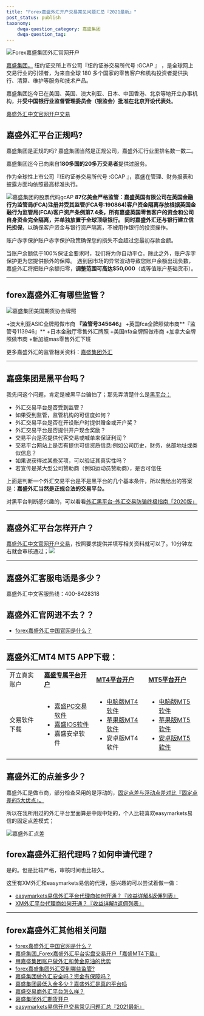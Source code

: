 ```yaml
---
title: "Forex嘉盛外汇开户交易常见问题汇总『2021最新』"
post_status: publish
taxonomy:
    dwqa-question_category: 嘉盛集团
    dwqa-question_tag:
---
```


![Forex嘉盛集团外汇官网开户](https://cdn.fendou.la/welaowei8/2020/05/forex.svg)

[嘉盛集团，](https://baike.baidu.com/item/%E5%98%89%E7%9B%9B%E9%9B%86%E5%9B%A2/6560917) 纽约证交所上市公司『纽约证券交易所代号 :GCAP 』 ，是全球网上交易行业的引领者，为来自全球 180 多个国家的零售客户和机构投资者提供执行、清算、维护等服务和技术产品。

嘉盛集团迄今已在美国、英国、澳大利亚、日本、中国香港、北京等地开立办事机构，并**受中国银行业监督管理委员会（银监会）批准在北京开设代表处**。

[嘉盛外汇中文官网开户交易](https://we.laowei8.com/go/forexcomchina "嘉盛集团")

## 嘉盛外汇平台正规吗?

嘉盛集团是正规的吗? 嘉盛集团当然是正规公司，嘉盛外汇行业里排名数一数二。

嘉盛集团迄今已向来自**180多国的20多万交易者**提供过服务。

作为全球性上市公司『纽约证券交易所代号 :GCAP 』，嘉盛在管理、财务报表和披露方面均依照最高标准执行。

![嘉盛集团的股票代码gcAP](https://we.laowei8.com/wp-content/uploads/2020/09/bfa593c4e9fc699055d83f2303055a0c-17.png) **87亿美金严格监管：**嘉盛英国有限公司在英国金融行为监管局(FCA)注册并受其监管(FCA号:190864)客户资金隔离存放根据英国金融行为监管局(FCA)客户资产条例第7.4条，所有嘉盛英国零售客户的资金和公司自身资金完全隔离，并单独放置于全球顶级银行。 同时**嘉盛外汇还与银行建立信托担保**，以确保客户资金与银行资产隔离，不被用作银行的投资操作。

账户赤字保护账户赤字保护政策确保您的损失不会超过您最初存款金额。

当账户余额低于100%保证金要求时，我们将为你自动平仓。除此之外，账户赤字保护更为您提供额外的保障。 遇到因市场的异常波动导致您账户余额出现负数，嘉盛外汇将把账户余额归零，**调整范围可高达$50,000**（或等值账户基础货币）。

* * *

## forex嘉盛外汇有哪些监管？

![嘉盛集团美国期货协会牌照](https://we.laowei8.com/wp-content/uploads/2020/09/ca3e54c02855e52859f78f413733ed5b-15.png)

+澳大利亚ASlC全牌照做市商 **『监管号345646』** +英国fca全牌照做市商**『监管号113946』** +日本金融厅零售外汇牌照 +美国nfa全牌照做市商 +加拿大全牌照做市商 +新加坡mas零售外汇下班

更多嘉盛外汇的监管相关资料：[嘉盛集团外汇](https://we.laowei8.com/product/forexcom-review)

* * *

## 嘉盛集团是黑平台吗？

我先问这个问题，肯定是被黑平台骗怕了；那先弄清楚什么是[黑平台：](https://we.laowei8.com/avoid-forex-scam.html)

- 外汇交易平台是否受到监管？
- 如果受到监管，监管机构的可信度如何？
- 外汇交易平台是否在开设账户时提供赠金或开户奖？
- 外汇交易平台是否提供开户现金奖励？
- 交易平台是否提供代客交易或喊单来保证利润？
- 交易平台网站上是否有提供可信资质信息:例如公司历史，财务，总部地址或类似信息？
- 如果说获得过某些奖项，可以验证其真实性吗？
- 若宣传是某大型公司赞助商（例如运动员赞助商），是否可信任

上面是判断一个外汇交易平台是不是黑平台的几个基本条件，所以我给出的答案是：**嘉盛外汇当然是正规合法的交易平台。**

对黑平台判断感兴趣的，可以看看[外汇黑平台-外汇交易防骗终极指南「2020版」](https://we.laowei8.com/avoid-forex-scam.html)

* * *

## 嘉盛外汇平台怎样开户？

[嘉盛外汇中文官网开户交易](https://we.laowei8.com/go/forexcomchina "嘉盛集团")，按照要求提供并填写相关资料就可以了。10分钟左右就会审核通过；[![](https://we.laowei8.com/wp-content/uploads/2020/09/34173c81506caf24d7191322543c7830-2.jpg)](https://we.laowei8.com/go/forexcomchina "嘉盛集团")

* * *

## 嘉盛外汇客服电话是多少？

嘉盛外汇中文客服热线：400-8428318

## 嘉盛外汇官网进不去？？

- [forex嘉盛外汇中国官网是什么？](https://we.laowei8.com/question/forex-com-site)

* * *

## 嘉盛外汇MT4 MT5 APP下载：

<table id="wpsm-table-11" class="wpsm-comptable "><tbody class="wpsm-tbody"><tr><td class="">开立真实账户</td><td class=""><strong><a href="https://application.dengluzh.com/cn/step/1?ibcode=JIAW" target="_blank" rel="noopener noreferrer">嘉盛专属平台开户</a></strong></td><td class=""><strong><a href="https://application.dengluzh.com/cn-meta/step/1?ibcode=JIAWMT" target="_blank" rel="noopener noreferrer">MT4平台开户</a></strong></td><td class="betterhover"><strong><a href="https://application.dengluzh.com/cn-mt5-partner/step/1?ibcode=JIAWMT5" target="_blank" rel="noopener noreferrer">MT5平台开户</a></strong></td></tr><tr><td class="">交易软件下载</td><td class=""><ul><li><a href="https://download.efxnow.com/forex/pro/FOREX.comSetup.exe" target="_blank" rel="noopener noreferrer">嘉盛PC交易软件</a></li><li><a href="https://itunes.apple.com/cn/app/forex-com/id1300506717" target="_blank" rel="noopener noreferrer">嘉盛IOS软件</a></li><li>嘉盛安卓软件</li></ul></td><td class=""><ul><li><a href="http://download.efxnow.com/mt/Global/CN/forexcomglobalcn4setup.exe" target="_blank" rel="noopener noreferrer">电脑版MT4软件</a></li><li><a href="https://itunes.apple.com/cn/app/metatrader-4/id496212596?mt=8" target="_blank" rel="noopener noreferrer">苹果版MT4软件</a></li><li>安卓版MT4软件</li></ul></td><td class="betterhover"><ul><li><a href="http://www.forexchinese.com/Downloads/MT5/forexcomglobalcn5setup.exe" target="_blank" rel="noopener noreferrer">电脑版MT5软件</a></li><li><a href="https://itunes.apple.com/cn/app/metatrader-5-forex-stocks/id413251709" target="_blank" rel="noopener noreferrer">苹果版MT5软件</a></li><li><a href="https://download.mql5.com/cdn/web/metaquotes.software.corp/mt5/metatrader5.apk" target="_blank" rel="noopener noreferrer">安卓版MT5软件</a></li></ul></td></tr></tbody></table>

## 嘉盛外汇的点差多少？

嘉盛外汇是做市商，部分检查采用的是浮动的，[固定点差与浮动点差对比『固定点差的5大优点』。](https://we.laowei8.com/question/5-advantages-of-fixed-spreads)

所以在我所用过的外汇平台里面算是中规中矩的，个人比较喜欢easymarkets易信的固定点差模式；

![嘉盛外汇点差](https://we.laowei8.com/wp-content/uploads/2020/09/e31148610405643852e0a507772d41e3-4.jpg)

## forex嘉盛外汇招代理吗？如何申请代理？

是的。但是比较严格，审核时间也比较久。

这里有XM外汇和easymarkets易信的代理，感兴趣的可以尝试着做一做：

- [easymarkets易信外汇平台代理商如何开通？『收益详解&返佣列表』](https://we.laowei8.com/question/easymarkets-agent)
- [XM外汇平台代理商如何开通？『收益详解#返佣列表』](https://we.laowei8.com/question/xm-broker-agent)

* * *

## forex嘉盛外汇其他相关问题

- [forex嘉盛外汇中国官网是什么？](https://we.laowei8.com/question/forex-com-site)
- [嘉盛集团\_Forex嘉盛外汇平台实盘交易开户「嘉盛MT4下载」](https://we.laowei8.com/gain-forex-detail.html)
- [用嘉盛集团账户做外汇和黄金原油的优势](https://we.laowei8.com/forexcom-recommend.html)
- [forex嘉盛集团外汇受到哪些监管?](https://we.laowei8.com/question/forexcom-watchon)
- [嘉盛集团做外汇安全吗？资金有保障吗？](https://we.laowei8.com/question/forexcom-safety)
- [嘉盛集团最低入金多少？嘉盛外汇是真的平台吗](https://we.laowei8.com/question/is-forex-com-real)
- [嘉盛交易商外汇平台怎么样？](https://we.laowei8.com/question/how-about-forexcom)
- [嘉盛集团外汇期货开户](https://we.laowei8.com/product/forexcom-review)
- [easymarkets易信开户交易常见问题汇总『2021最新』](https://we.laowei8.com/question/easymarkets-all-faq)
